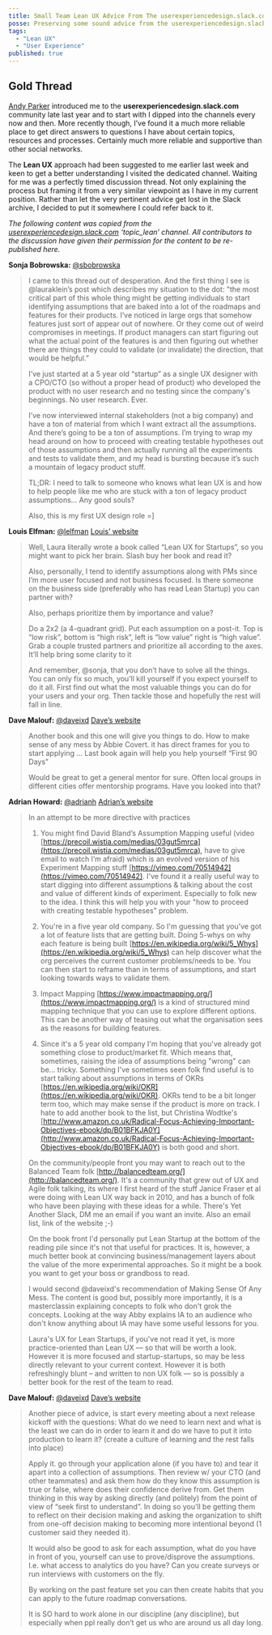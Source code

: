 ```yaml
---
title: Small Team Lean UX Advice From The userexperiencedesign.slack.com Community
posse: Preserving some sound advice from the userexperiencedesign.slack.com community on small team Lean UX in a mature company with little/no previous user research.
tags:
  - "Lean UX"
  - "User Experience"
published: true
---
```


## Gold Thread

[Andy Parker](http://werafk.com/) introduced me to the **userexperiencedesign.slack.com** community late last year and to start with I dipped into the channels every now and then. More recently though, I’ve found it a much more reliable place to get direct answers to questions I have about certain topics, resources and processes. Certainly much more reliable and supportive than other social networks.

The **Lean UX** approach had been suggested to me earlier last week and keen to get a better understanding I visited the dedicated channel. Waiting for me was a perfectly timed discussion thread. Not only explaining the process but framing it from a very similar viewpoint as I have in my current position. Rather than let the very pertinent advice get lost in the Slack archive, I decided to put it somewhere I could refer back to it.

*The following content was copied from the [userexperiencedesign.slack.com](https://userexperiencedesign.slack.com/) ‘topic_lean’ channel. All contributors to the discussion have given their permission for the content to be re-published here.*

**Sonja Bobrowska:** [@sbobrowska](https://twitter.com/sbobrowska)

> I came to this thread out of desperation. And the first thing I see is @lauraklein’s post which describes my situation to the dot: "the most critical part of this whole thing might be getting individuals to start identifying assumptions that are baked into a lot of the roadmaps and features for their products. I’ve noticed in large orgs that somehow features just sort of appear out of nowhere. Or they come out of weird compromises in meetings. If product managers can start figuring out what the actual point of the features is and then figuring out whether there are things they could to validate (or invalidate) the direction, that would be helpful.”
>
> I’ve just started at a 5 year old “startup” as a single UX designer with a CPO/CTO (so without a proper head of product) who developed the product with no user research and no testing since the company's beginnings. No user research. Ever.
>
> I’ve now interviewed internal stakeholders (not a big company) and have a ton of material from which I want extract all the assumptions. And there’s going to be a ton of assumptions. I’m trying to wrap my head around on how to proceed with creating testable hypotheses out of those assumptions and then actually running all the experiments and tests to validate them, and my head is bursting because it’s such a mountain of legacy product stuff.
>
> TL;DR: I need to talk to someone who knows what lean UX is and how to help people like me who are stuck with a ton of legacy product assumptions… Any good souls?
>
> Also, this is my first UX design role =]

**Louis Elfman:** [@lelfman](https://twitter.com/lelfman) [Louis’ website](http://louiselfman.com/)

> Well, Laura literally wrote a book called “Lean UX for Startups”, so you might want to pick her brain. Slash buy her book and read it?
>
> Also, personally, I tend to identify assumptions along with PMs since I’m more user focused and not business focused. Is there someone on the business side (preferably who has read Lean Startup) you can partner with?
>
> Also, perhaps prioritize them by importance and value?
>
> Do a 2x2 (a 4-quadrant grid). Put each assumption on a post-it. Top is “low risk”, bottom is “high risk”, left is “low value” right is “high value”. Grab a couple trusted partners and prioritize all according to the axes. It’ll help bring some clarity to it
>
> And remember, @sonja, that you don’t have to solve all the things. You can only fix so much, you’ll kill yourself if you expect yourself to do it all. First find out what the most valuable things you can do for your users and your org. Then tackle those and hopefully the rest will fall in line.

**Dave Malouf:** [@daveixd](https://twitter.com/daveixd) [Dave’s website](http://davemalouf.com/)

> Another book and this one will give you things to do. How to make sense of any mess by Abbie Covert. it has direct frames for you to start applying … Last book again will help you help yourself “First 90 Days"
>
> Would be great to get a general mentor for sure. Often local groups in different cities offer mentorship programs. Have you looked into that?

**Adrian Howard:** [@adrianh](https://twitter.com/adrianh) [Adrian’s website](http://quietstars.com/)

> In an attempt to be more directive with practices
>
> 1) You might find David Bland’s Assumption Mapping useful (video [https://precoil.wistia.com/medias/03gut5mrca](https://precoil.wistia.com/medias/03gut5mrca), have to give email to watch I’m afraid) which is an evolved version of his Experiment Mapping stuff [https://vimeo.com/70514942](https://vimeo.com/70514942). I've found it a  really useful way to start digging into different assumptions & talking about the cost and value of different kinds of experiment. Especially to folk new to the idea. I think this will help you with your "how to proceed with creating testable hypotheses" problem.
>
> 2) You're in a five year old company. So I'm guessing that you've got a lot of feature lists that are getting built. Doing 5-whys on why each feature is being built [https://en.wikipedia.org/wiki/5_Whys](https://en.wikipedia.org/wiki/5_Whys) can help discover what the org perceives the current customer problems/needs to be. You can then start to reframe than in terms of assumptions, and start looking towards ways to validate them.
>
> 3) Impact Mapping [https://www.impactmapping.org/](https://www.impactmapping.org/) is a kind of structured mind mapping technique that you can use to explore different options. This can be another way of teasing out what the organisation sees as the reasons for building features.
>
> 4) Since it's a 5 year old company I'm hoping that you've already got something close to product/market fit. Which means that, sometimes, raising the idea of assumptions being "wrong" can be… tricky. Something I've sometimes seen folk find useful is to start talking about assumptions in terms of OKRs [https://en.wikipedia.org/wiki/OKR](https://en.wikipedia.org/wiki/OKR). OKRs tend to be a bit longer term too, which may make sense if the product is more on track. I hate to add another book to the list, but Christina Wodtke's [http://www.amazon.co.uk/Radical-Focus-Achieving-Important-Objectives-ebook/dp/B01BFKJA0Y](http://www.amazon.co.uk/Radical-Focus-Achieving-Important-Objectives-ebook/dp/B01BFKJA0Y) is both good and short.
>
> On the community/people front you may want to reach out to the Balanced Team folk [http://balancedteam.org/](http://balancedteam.org/). It's a community that grew out of UX and Agile folk talking, its where I first heard of the stuff Janice Fraser et al were doing with Lean UX way back in 2010, and has a bunch of folk who have been playing with these ideas for a while. There's Yet Another Slack, DM me an email if you want an invite. Also an email list, link of the website ;-)
>
> On the book front I'd ​personally put Lean Startup at the bottom of the reading pile since it's not that useful for practices. It is, however, a much better book at convincing business/management layers about the value of the more experimental approaches. So it might be a book you want to get your boss or grandboss to read.
>
> I would second @daveixd's recommendation of Making Sense Of Any Mess. The content is good but, possibly more importantly, it is a ​masterclass​ in explaining concepts to folk who don't grok the concepts. Looking at the way Abby explains IA to an audience who don't know anything about IA may have some useful lessons for you.
>
> Laura's UX for Lean Startups, if you've not read it yet, is more practice-oriented than Lean UX — so that will be worth a look. However it is more focused and startup-startups, so may be less directly relevant to your current context. However it is both refreshingly blunt – and written to non UX folk — so is possibly a better book for the rest of the team to read.

**Dave Malouf:** [@daveixd](https://twitter.com/daveixd) [Dave’s website](http://davemalouf.com/)

> Another piece of advice, is start every meeting about a next release kickoff with the questions: What do we need to learn next and what is the least we can do in order to learn it and do we have to put it into production to learn it? (create a culture of learning and the rest falls into place)
>
> Apply it. go through your application alone (if you have to) and tear it apart into a collection of assumptions. Then review w/ your CTO (and other teammates) and ask them how do they know this assumption is true or false, where does their confidence derive from. Get them thinking in this way by asking directly (and politely) from the point of view of “seek first to understand”. In doing so you’ll be getting them to reflect on their decision making and asking the organization to shift from one-off decision making to becoming more intentional beyond (1 customer said they needed it).
>
> It would also be good to ask for each assumption, what do you have in front of you, yourself can use to prove/disprove the assumptions. I.e. what access to analytics do you have? Can you create surveys or run interviews with customers on the fly.
>
> By working on the past feature set you can then create habits that you can apply to the future roadmap conversations.
>
> It is SO hard to work alone in our discipline (any discipline), but especially when ppl really don’t get us who are around us all day long.
